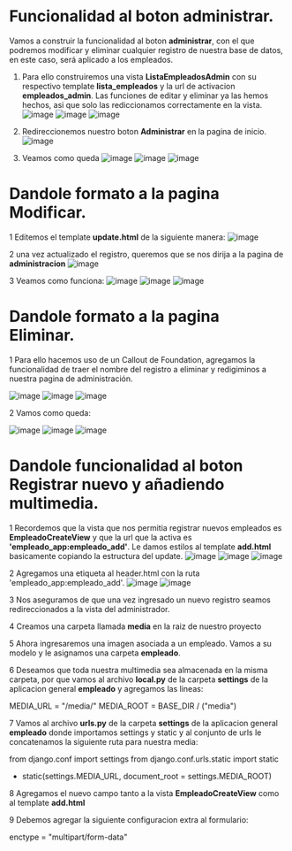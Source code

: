 # Funcionalidad al boton **administrar**.

Vamos a construir la funcionalidad al boton **administrar**, con el que podremos modificar y eliminar cualquier registro de nuestra base de datos, en este caso, será aplicado a los empleados.

1. Para ello construiremos una vista **ListaEmpleadosAdmin** con su respectivo template **lista_empleados** y la url de activacion **empleados_admin**. Las funciones de editar y eliminar ya las hemos hechos, asi que solo las rediccionamos correctamente en la vista.
![image](https://github.com/user-attachments/assets/6128961f-3b2d-4032-b225-405dd35905cd)
![image](https://github.com/user-attachments/assets/75f9adb9-937b-4757-af0b-85ffa7dad512)
![image](https://github.com/user-attachments/assets/a353d39e-b7f6-4b9f-923b-ddd183f5233a)

2. Redireccionemos nuestro boton **Administrar** en la pagina de inicio.
![image](https://github.com/user-attachments/assets/8bfc9e99-35ea-4c38-b691-e4480736b16d)

3. Veamos como queda
![image](https://github.com/user-attachments/assets/2cb6dfc4-da8b-40e0-86e3-cc0594f3c108)
![image](https://github.com/user-attachments/assets/e0bf3da2-1b21-458c-9e68-c6c09092a15c)
![image](https://github.com/user-attachments/assets/cbd4bbfa-28f3-46ec-8063-edc8e696c3d2)

# Dandole formato a la pagina Modificar.

1 Editemos el template **update.html** de la siguiente manera:
![image](https://github.com/user-attachments/assets/a0c01b41-0ccb-4110-b572-0200f1e50d47)

2 una vez actualizado el registro, queremos que se nos dirija a la pagina de **administracion**
![image](https://github.com/user-attachments/assets/32eb2373-65e0-4dbf-af8f-86f98059dfcf)

3 Veamos como funciona:
![image](https://github.com/user-attachments/assets/779d734d-c911-429c-9bf4-43879fd82b12)
![image](https://github.com/user-attachments/assets/2c33d19d-a918-48c1-b69b-c43a93ddd0ce)
![image](https://github.com/user-attachments/assets/01f7aae0-521a-40a7-a86e-005304bb2e23)

# Dandole formato a la pagina Eliminar.

1 Para ello hacemos uso de un Callout de Foundation, agregamos la funcionalidad de traer el nombre del registro a eliminar y redigiminos a nuestra pagina de administración.

![image](https://github.com/user-attachments/assets/793e7ed4-e6e3-4c86-8b28-39940eb6aa83)
![image](https://github.com/user-attachments/assets/24f25a35-383f-4091-861d-31ea1685ee83)
![image](https://github.com/user-attachments/assets/bc8ab931-015d-41af-a71c-2c3155efe785)

2 Vamos como queda:

![image](https://github.com/user-attachments/assets/82c6c3b5-6e79-400e-b8b6-34f1dcfd458e)
![image](https://github.com/user-attachments/assets/57e8beeb-dcda-4837-9e87-6b4040462440)
![image](https://github.com/user-attachments/assets/9ca0da0c-2f51-4298-9b60-065dea8ce53e)

# Dandole funcionalidad al boton Registrar nuevo y añadiendo multimedia.

1 Recordemos que la vista que nos permitia registrar nuevos empleados es **EmpleadoCreateView** y que la url que la activa es **'empleado_app:empleado_add'**. Le damos estilos al template **add.html** basicamente copiando la estructura del update.
![image](https://github.com/user-attachments/assets/31011b3e-af44-4073-ac51-d38d28ca386f)
![image](https://github.com/user-attachments/assets/ac83f2ad-b9e3-4dad-88ca-8739e50a514b)
![image](https://github.com/user-attachments/assets/375e8864-a7a8-4e7e-bd16-8d29b3b3e3d1)



2 Agregamos una etiqueta <a> al header.html con la ruta 'empleado_app:empleado_add'.
![image](https://github.com/user-attachments/assets/d7d1d08d-cd08-4385-aea9-1f53fdbaa004)
![image](https://github.com/user-attachments/assets/5c660d4e-f28a-48e8-b074-93de419221f8)


3 Nos aseguramos de que una vez ingresado un nuevo registro seamos redireccionados a la vista del administrador.

4 Creamos una carpeta llamada **media** en la raiz de nuestro proyecto

5 Ahora ingresaremos una imagen asociada a un empleado. Vamos a su modelo y le asignamos una carpeta **empleado**.

6 Deseamos que toda nuestra multimedia sea almacenada en la misma carpeta, por que vamos al archivo **local.py** de la carpeta **settings** de la aplicacion general **empleado** y agregamos las lineas:

MEDIA_URL = "/media/"
MEDIA_ROOT = BASE_DIR / ("media")

7 Vamos al archivo **urls.py** de la carpeta **settings** de la aplicacion general **empleado** donde importamos settings y static y 
al conjunto de urls le concatenamos la siguiente ruta para nuestra media:

from django.conf import settings
from django.conf.urls.static import static

+ static(settings.MEDIA_URL, document_root = settings.MEDIA_ROOT)

8 Agregamos el nuevo campo tanto a la vista **EmpleadoCreateView** como al template **add.html**

9 Debemos agregar la siguiente configuracion extra al formulario:

enctype = "multipart/form-data"






